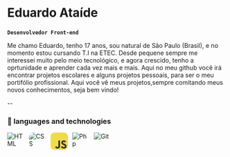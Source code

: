 # Eduardo Ataíde

**`Desenvolvedor Front-end`**

Me chamo Eduardo, tenho 17 anos, sou natural de São Paulo (Brasil), e no momento estou cursando T.I na ETEC. Desde pequene sempre me interessei muito pelo meio tecnológico, e agora crescido, tenho a oprtunidade e aprender cada vez mais e mais. Aqui no meu github você irá encontrar projetos escolares e alguns projetos pessoais, para ser o meu portifólio profissional.
Aqui você vê meus projetos,sempre comitando meus novos conhecimentos, seja bem vindo!

--

### 🤖 languages ​​and technologies


<img 
    align="left" 
    alt="HTML" 
    title="HTML"
    width="40px"
    style="padding-right: 10px;" 
    src="https://cdn-icons-png.flaticon.com/512/3291/3291670.png" 
/>

<img 
    align="left" 
    alt="CSS"
    title="CSS" 
    width="40px" 
    style="padding-right: 10px; border-radius: 10px" 
    src="https://upload.wikimedia.org/wikipedia/commons/thumb/a/ab/Official_CSS_Logo.svg/2048px-Official_CSS_Logo.svg.png"
/>
<img 
    align="left" 
    alt="JavaScript" 
    title="JavaScript"
    width="40px" 
    style="padding-right: 10px;" 
    src="https://raw.githubusercontent.com/tandpfun/skill-icons/65dea6c4eaca7da319e552c09f4cf5a9a8dab2c8/icons/JavaScript.svg" 
/>
<img 
    align="left" 
    alt="Php"
    title="Php"
    width="40px" 
    style="padding-right: 10px;" 
    src="https://static-00.iconduck.com/assets.00/php-icon-256x256-oq5bc0bt.png" 
/>
<img 
    align="left" 
    alt="Git"
    title="Git" 
    width="40px" 
    style="padding-right: 10px;" 
    src="https://seeklogo.com/images/G/github-icon-logo-E5FF767098-seeklogo.com.png" 
/>

<br clear="left"/>
